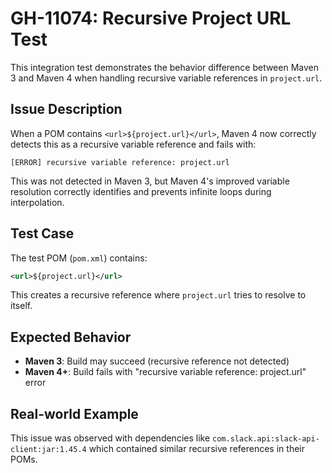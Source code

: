 # GH-11074: Recursive Project URL Test

This integration test demonstrates the behavior difference between Maven 3 and Maven 4 when handling recursive variable references in `project.url`.

## Issue Description

When a POM contains `<url>${project.url}</url>`, Maven 4 now correctly detects this as a recursive variable reference and fails with:

```
[ERROR] recursive variable reference: project.url
```

This was not detected in Maven 3, but Maven 4's improved variable resolution correctly identifies and prevents infinite loops during interpolation.

## Test Case

The test POM (`pom.xml`) contains:

```xml
<url>${project.url}</url>
```

This creates a recursive reference where `project.url` tries to resolve to itself.

## Expected Behavior

- **Maven 3**: Build may succeed (recursive reference not detected)
- **Maven 4+**: Build fails with "recursive variable reference: project.url" error

## Real-world Example

This issue was observed with dependencies like `com.slack.api:slack-api-client:jar:1.45.4` which contained similar recursive references in their POMs.
